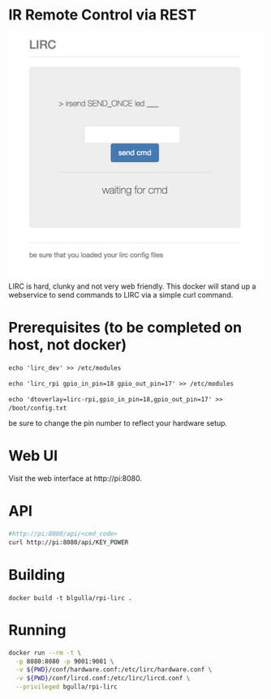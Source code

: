# IR Remote Control via REST 
![Screenshot](https://github.com/bgulla/hypriot-lirc/blob/master/img/screenshot.png?raw=true)
LIRC is hard, clunky and not very web friendly. This docker will stand up a webservice to send commands to LIRC via a simple curl command. 

# Prerequisites (to be completed on host, not docker)
```echo 'lirc_dev' >> /etc/modules ```

```echo 'lirc_rpi gpio_in_pin=18 gpio_out_pin=17' >> /etc/modules ```

```echo 'dtoverlay=lirc-rpi,gpio_in_pin=18,gpio_out_pin=17' >> /boot/config.txt```

be sure to change the pin number to reflect your hardware setup.




# Web UI 
Visit the web interface at http://pi:8080. 
# API
```bash
#http://pi:8080/api/<cmd_code>
curl http://pi:8080/api/KEY_POWER
```
# Building
```docker build -t blgulla/rpi-lirc .```

# Running
```bash
docker run --rm -t \
  -p 8080:8080 -p 9001:9001 \
  -v ${PWD}/conf/hardware.conf:/etc/lirc/hardware.conf \
  -v ${PWD}/conf/lircd.conf:/etc/lirc/lircd.conf \
  --privileged bgulla/rpi-lirc
```

